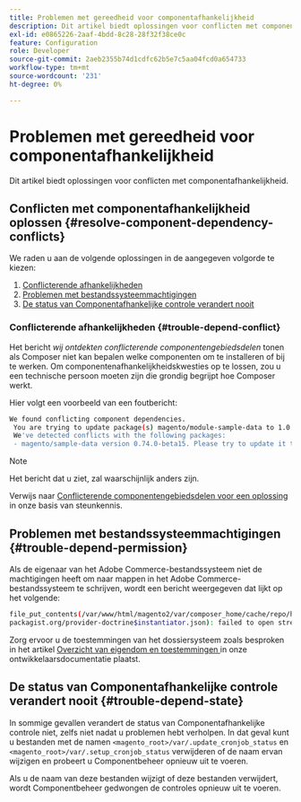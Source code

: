 ```yaml
---
title: Problemen met gereedheid voor componentafhankelijkheid
description: Dit artikel biedt oplossingen voor conflicten met componentafhankelijkheid.
exl-id: e0865226-2aaf-4bdd-8c28-28f32f38ce0c
feature: Configuration
role: Developer
source-git-commit: 2aeb2355b74d1cdfc62b5e7c5aa04fcd0a654733
workflow-type: tm+mt
source-wordcount: '231'
ht-degree: 0%

---
```


# Problemen met gereedheid voor componentafhankelijkheid

Dit artikel biedt oplossingen voor conflicten met componentafhankelijkheid.

## Conflicten met componentafhankelijkheid oplossen {#resolve-component-dependency-conflicts}

We raden u aan de volgende oplossingen in de aangegeven volgorde te kiezen:

1. [Conflicterende afhankelijkheden](#trouble-depend-conflict)
1. [Problemen met bestandssysteemmachtigingen](#trouble-depend-permission)
1. [De status van Componentafhankelijke controle verandert nooit](#trouble-depend-state)

### Conflicterende afhankelijkheden {#trouble-depend-conflict}

Het bericht *wij ontdekten conflicterende componentengebiedsdelen* tonen als Composer niet kan bepalen welke componenten om te installeren of bij te werken. Om componentenafhankelijkheidskwesties op te lossen, zou u een technische persoon moeten zijn die grondig begrijpt hoe Composer werkt.

Hier volgt een voorbeeld van een foutbericht:

```bash
We found conflicting component dependencies.
 You are trying to update package(s) magento/module-sample-data to 1.0.0-beta
 We've detected conflicts with the following packages:
 - magento/sample-data version 0.74.0-beta15. Please try to update it to one of the following package versions: 0.74.0-beta16, 0.74.0-beta14, 0.74.0-beta13, 0.74.0-beta12, 0.74.0-beta11, 0.74.0-beta10, 0.74.0-beta9, 0.74.0-beta8, 0.74.0-beta7
```

>[!NOTE]
>
>Het bericht dat u ziet, zal waarschijnlijk anders zijn.

Verwijs naar [ Conflicterende componentengebiedsdelen voor een oplossing ](/help/troubleshooting/miscellaneous/conflicting-component-dependencies.md) in onze basis van steunkennis.

## Problemen met bestandssysteemmachtigingen {#trouble-depend-permission}

Als de eigenaar van het Adobe Commerce-bestandssysteem niet de machtigingen heeft om naar mappen in het Adobe Commerce-bestandssysteem te schrijven, wordt een bericht weergegeven dat lijkt op het volgende:

```bash
file_put_contents(/var/www/html/magento2/var/composer_home/cache/repo/https---
packagist.org/provider-doctrine$instantiator.json): failed to open stream: Permission denied
```

Zorg ervoor u de toestemmingen van het dossiersysteem zoals besproken in het artikel [ Overzicht van eigendom en toestemmingen ](https://experienceleague.adobe.com/nl/docs/commerce-operations/installation-guide/prerequisites/file-system/overview) in onze ontwikkelaarsdocumentatie plaatst.

## De status van Componentafhankelijke controle verandert nooit {#trouble-depend-state}

In sommige gevallen verandert de status van Componentafhankelijke controle niet, zelfs niet nadat u problemen hebt verholpen. In dat geval kunt u bestanden met de namen `<magento_root>/var/.update_cronjob_status` en `<magento_root>/var/.setup_cronjob_status` verwijderen of de naam ervan wijzigen en probeert u Componentbeheer opnieuw uit te voeren.

Als u de naam van deze bestanden wijzigt of deze bestanden verwijdert, wordt Componentbeheer gedwongen de controles opnieuw uit te voeren.
